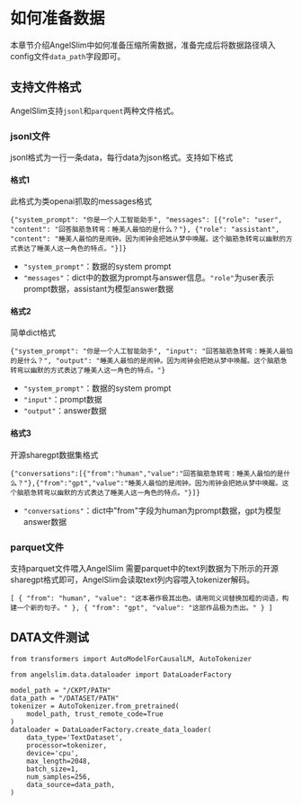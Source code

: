 # 如何准备数据

本章节介绍AngelSlim中如何准备压缩所需数据，准备完成后将数据路径填入config文件`data_path`字段即可。

## 支持文件格式
AngelSlim支持`jsonl`和`parquent`两种文件格式。

### jsonl文件

jsonl格式为一行一条data，每行data为json格式。支持如下格式

#### 格式1
此格式为类openai抓取的messages格式

```
{"system_prompt": "你是一个人工智能助手", "messages": [{"role": "user", "content": "回答脑筋急转弯：睡美人最怕的是什么？"}, {"role": "assistant", "content": "睡美人最怕的是闹钟。因为闹钟会把她从梦中唤醒。这个脑筋急转弯以幽默的方式表达了睡美人这一角色的特点。"}]}
```

- `"system_prompt"`：数据的system prompt
- `"messages"`：dict中的数据为prompt与answer信息。`"role"`为user表示prompt数据，assistant为模型answer数据

#### 格式2

简单dict格式
```
{"system_prompt": "你是一个人工智能助手", "input": "回答脑筋急转弯：睡美人最怕的是什么？", "output": "睡美人最怕的是闹钟。因为闹钟会把她从梦中唤醒。这个脑筋急转弯以幽默的方式表达了睡美人这一角色的特点。"}
```
- `"system_prompt"`：数据的system prompt
- `"input"`：prompt数据
- `"output"`：answer数据

#### 格式3

开源sharegpt数据集格式

```
{"conversations":[{"from":"human","value":"回答脑筋急转弯：睡美人最怕的是什么？"},{"from":"gpt","value":"睡美人最怕的是闹钟。因为闹钟会把她从梦中唤醒。这个脑筋急转弯以幽默的方式表达了睡美人这一角色的特点。"}]}
```

- `"conversations"`：dict中"from"字段为human为prompt数据，gpt为模型answer数据

### parquet文件

支持parquet文件喂入AngelSlim
需要parquet中的text列数据为下所示的开源sharegpt格式即可，AngelSlim会读取text列内容喂入tokenizer解码。
```
[ { "from": "human", "value": "这本著作极其出色。请用同义词替换加粗的词语，构建一个新的句子。" }, { "from": "gpt", "value": "这部作品极为杰出。" } ]
```

## DATA文件测试
```
from transformers import AutoModelForCausalLM, AutoTokenizer

from angelslim.data.dataloader import DataLoaderFactory

model_path = "/CKPT/PATH"
data_path = "/DATASET/PATH"
tokenizer = AutoTokenizer.from_pretrained(
    model_path, trust_remote_code=True
)
dataloader = DataLoaderFactory.create_data_loader(
    data_type='TextDataset',
    processor=tokenizer,
    device='cpu',
    max_length=2048,
    batch_size=1,
    num_samples=256,
    data_source=data_path,
)
```